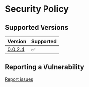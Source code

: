 # Security Policy

## Supported Versions


| Version | Supported          |
| ------- | ------------------ |
| [0.0.2.4](https://ticketsbot.net/)  | :white_check_mark: |

## Reporting a Vulnerability

[Report issues](https://github.com/Tech-TTGames/Tickets-Plus/issues)
